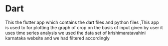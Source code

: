 # Dart

This the flutter app 
which contains the dart files and python files ,This app is used to for plotting the graph of crop on the basis of input given by user it uses time series analysis 
we used the data set of krishimaratavahini karnataka website and we had filtered accordingly 
